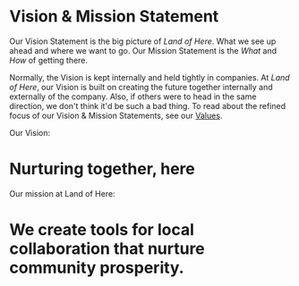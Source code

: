 # Vision & Mission Statement

Our Vision Statement is the big picture of *Land of Here*. What we see up ahead and where we want to go. Our Mission Statement is the _What_ and _How_ of getting there.

Normally, the Vision is kept internally and held tightly in companies. At *Land of Here*, our Vision is built on creating the future together internally and externally of the company. Also, if others were to head in the same direction, we don't think it'd be such a bad thing. To read about the refined focus of our Vision & Mission Statements, see our [Values](https://github.com/josephine/handbook/blob/master/Josephine%20Values.md).

Our Vision:
# Nurturing together, here

Our mission at Land of Here:

# We create tools for local collaboration that nurture community prosperity.
